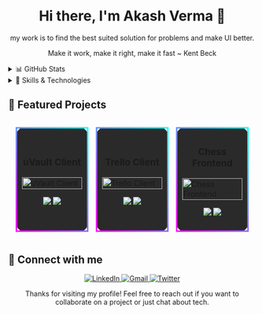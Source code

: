 <div align="center">
  
  # Hi there, I'm Akash Verma 👋

<!--  [![Profile Views](https://visitcount.itsvg.in/api?id=akaashvaa&icon=0&color=a)](https://visitcount.itsvg.in) -->
  <p>
     my work is to find the best suited solution for problems and make UI better.
    
   Make it work, make it right, make it fast ~ Kent Beck
    
  </p>
</div>
<details>
  <summary>📊 GitHub Stats</summary>
  <div align="center">
    <img src="https://github-readme-stats.vercel.app/api?username=akaashvaa&theme=radical&hide_border=false&include_all_commits=false&count_private=false" alt="GitHub Stats" />
    <img src="https://github-readme-streak-stats.herokuapp.com/?user=akaashvaa&theme=radical&hide_border=false" alt="GitHub Streak" />
    <img src="https://github-readme-stats.vercel.app/api/top-langs/?username=akaashvaa&theme=radical&hide_border=false&include_all_commits=false&count_private=false&layout=compact" alt="Top Languages" />
  </div>
</details>
<details>
  <summary>🚀 Skills & Technologies</summary>

<div align="center">

  ### Languages
  ![C++](https://img.shields.io/badge/c++-%2300599C.svg?style=for-the-badge&logo=c%2B%2B&logoColor=white)
  ![JavaScript](https://img.shields.io/badge/javascript-%23323330.svg?style=for-the-badge&logo=javascript&logoColor=%23F7DF1E)
  ![TypeScript](https://img.shields.io/badge/typescript-%23007ACC.svg?style=for-the-badge&logo=typescript&logoColor=white)
  ![Python](https://img.shields.io/badge/python-3670A0?style=for-the-badge&logo=python&logoColor=ffdd54)
  ![Solidity](https://img.shields.io/badge/Solidity-%23363636.svg?style=for-the-badge&logo=solidity&logoColor=white)

  ### Frontend
  ![React](https://img.shields.io/badge/react-%2320232a.svg?style=for-the-badge&logo=react&logoColor=%2361DAFB)
  ![Next JS](https://img.shields.io/badge/Next-black?style=for-the-badge&logo=next.js&logoColor=white)
  ![Redux](https://img.shields.io/badge/redux-%23593d88.svg?style=for-the-badge&logo=redux&logoColor=white)
  ![Redux Toolkit](https://img.shields.io/badge/Redux_Toolkit-%23593d88.svg?style=for-the-badge&logo=redux&logoColor=white)
  ![Zustand](https://img.shields.io/badge/zustand-%2320232a.svg?style=for-the-badge&logo=react&logoColor=%2361DAFB)
  ![SASS](https://img.shields.io/badge/SASS-hotpink.svg?style=for-the-badge&logo=SASS&logoColor=white)
  ![TailwindCSS](https://img.shields.io/badge/tailwindcss-%2338B2AC.svg?style=for-the-badge&logo=tailwind-css&logoColor=white)
  ![Material UI](https://img.shields.io/badge/materialui-%230081CB.svg?style=for-the-badge&logo=material-ui&logoColor=white)
  ![Three js](https://img.shields.io/badge/threejs-black?style=for-the-badge&logo=three.js&logoColor=white)

  ### Backend
  ![NodeJS](https://img.shields.io/badge/node.js-6DA55F?style=for-the-badge&logo=node.js&logoColor=white)
  ![Express.js](https://img.shields.io/badge/express.js-%23404d59.svg?style=for-the-badge&logo=express&logoColor=%2361DAFB)
  ![Django](https://img.shields.io/badge/django-%23092E20.svg?style=for-the-badge&logo=django&logoColor=white)

  ### Databases & DevOps
  ![MongoDB](https://img.shields.io/badge/MongoDB-%234ea94b.svg?style=for-the-badge&logo=mongodb&logoColor=white)
  ![MySQL](https://img.shields.io/badge/mysql-%2300000f.svg?style=for-the-badge&logo=mysql&logoColor=white)
  ![Docker](https://img.shields.io/badge/docker-%230db7ed.svg?style=for-the-badge&logo=docker&logoColor=white)

</div>
 
</details>

## 🌟 Featured Projects

<div align="center">
  <table cellspacing="0" cellpadding="0" style="border-collapse: separate; border-spacing: 15px; border: none;">
    <tr>
      <td style="width: 33%; border: 3px solid; border-image: linear-gradient(45deg, #ff00ff, #00ffff) 1; border-radius: 20px; padding: 10px; background-color: #2a2a2a;">
        <h3 align="center">uVault Client</h3>
        <a target="_blank" href="https://github.com/akaashvaa/uvault-client">
          <img src="https://github-readme-stats.vercel.app/api/pin/?username=akaashvaa&repo=uvault-client&theme=radical" width="100%" alt="uVault Client"/>
        </a>
        <p align="center">
          <a href="https://github.com/akaashvaa/uvault-client" target="_blank">
            <img src="https://img.shields.io/badge/Code-black?style=for-the-badge&logo=github"/>
          </a>  
          <a href="https://uvault-phi.vercel.app/" target="_blank">
            <img src="https://img.shields.io/badge/Live-blue?style=for-the-badge&logo=firefox"/>
          </a>
        </p>
      </td>
      <td style="width: 33%; border: 3px solid; border-image: linear-gradient(45deg, #ff00ff, #00ffff) 1; border-radius: 20px; padding: 10px; background-color: #2a2a2a;">
        <h3 align="center">Trello Client</h3>
        <a target="_blank" href="https://github.com/akaashvaa/trelloClient">
          <img src="https://github-readme-stats.vercel.app/api/pin/?username=akaashvaa&repo=trelloClient&theme=radical" width="100%" alt="Trello Client"/>
        </a>
        <p align="center">
          <a href="https://github.com/akaashvaa/trelloClient" target="_blank">
            <img src="https://img.shields.io/badge/Code-black?style=for-the-badge&logo=github"/>
          </a>  
          <a href="https://github.com/akaashvaa/trelloClient" target="_blank">
            <img src="https://img.shields.io/badge/Live-blue?style=for-the-badge&logo=firefox"/>
          </a>
        </p>
      </td>
      <td style="width: 33%; border: 3px solid; border-image: linear-gradient(45deg, #ff00ff, #00ffff) 1; border-radius: 20px; padding: 10px; background-color: #2a2a2a;">
        <h3 align="center">Chess Frontend</h3>
        <a target="_blank" href="https://github.com/akaashvaa/chess-fe">
          <img src="https://github-readme-stats.vercel.app/api/pin/?username=akaashvaa&repo=chess-fe&theme=radical" width="100%" alt="Chess Frontend"/>
        </a>
        <p align="center">
          <a href="https://github.com/akaashvaa/chess-fe" target="_blank">
            <img src="https://img.shields.io/badge/Code-black?style=for-the-badge&logo=github"/>
          </a>  
          <a href="https://chess-mu-seven.vercel.app/" target="_blank">
            <img src="https://img.shields.io/badge/Live-blue?style=for-the-badge&logo=firefox"/>
          </a>
        </p>
      </td>
    </tr>
  </table>
</div>


<!--
## 🏆 GitHub Trophies

<details>
  <summary>Click to view GitHub Trophies</summary>
  <div align="center">
    <img src="https://github-profile-trophy.vercel.app/?username=akaashvaa&theme=radical&no-frame=false&no-bg=true&margin-w=4" alt="GitHub Trophies" />
  </div>
</details>
-->
## 🤝 Connect with me

<div align="center">
  <a href="https://linkedin.com/in/akash-kumar-verma" target="_blank">
    <img src="https://img.shields.io/badge/linkedin-%230077B5.svg?style=for-the-badge&logo=linkedin&logoColor=white" alt="LinkedIn" />
  </a>
  <a href="mailto:ahmvaad@gmail.com?subject=Hello%20Akash,%20From%20Github">
    <img src="https://img.shields.io/badge/gmail-%23D14836.svg?&style=for-the-badge&logo=gmail&logoColor=white" alt="Gmail" />
  </a>
  <a href="https://twitter.com/yourtwitterhandle" target="_blank">
    <img src="https://img.shields.io/badge/Twitter-%231DA1F2.svg?style=for-the-badge&logo=Twitter&logoColor=white" alt="Twitter" />
  </a>
</div>


<!--
<div align="center">
  <blockquote class="p-4 my-4 border-l-4 border-gray-300 bg-gray-50 dark:border-gray-500 dark:bg-gray-800">
    <p class="text-xl italic font-medium leading-relaxed text-gray-900 dark:text-white">
      "Don't watch the clock; do what it does. Keep going."
    </p>
    <cite class="block mt-2 text-sm text-gray-600 dark:text-gray-400">- Sam Levenson</cite>
  </blockquote>
</div>
-->
<div align="center">
  <p>Thanks for visiting my profile! Feel free to reach out if you want to collaborate on a project or just chat about tech.</p>
</div>
